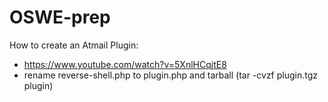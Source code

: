 # OSWE-prep

How to create an Atmail Plugin:  
* https://www.youtube.com/watch?v=5XnlHCqjtE8
* rename reverse-shell.php to plugin.php and tarball (tar -cvzf plugin.tgz plugin)
